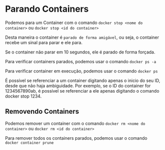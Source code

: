 # Parando Containers

Podemos para um Container com o comando `docker stop <nome do container>` ou `docker stop <id do container>`

Desta maneira o container é `parado de forma amigável`, ou seja, o container recebe um sinal para parar e ele para.

Se o container não parar em 10 segundos, ele é parado de forma forçada.

Para verificar containers parados, podemos usar o comando `docker ps -a`

Para verificar container em execução, podemos usar o comando `docker ps`

É possível se referenciar a um container digitando apenas o inicio do seu ID, desde que não haja ambiguidade. Por exemplo, se o ID do container for 1234567890ab, é possível se referenciar a ele apenas digitando o comando docker stop 1234.

## Removendo Containers

Podemos remover um container com o comando `docker rm <nome do container>` ou `docker rm <id do container>`

Para remover todos os containers parados, podemos usar o comando `docker container prune`


